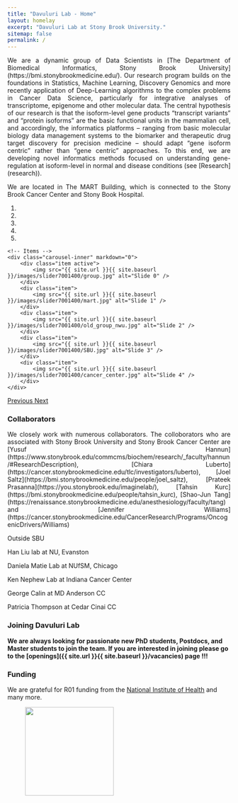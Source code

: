 ```yaml
---
title: "Davuluri Lab - Home"
layout: homelay
excerpt: "Davuluri Lab at Stony Brook University."
sitemap: false
permalink: /
---
```


<div style="text-align: justify">
We are a dynamic group of Data Scientists in [The Department of Biomedical Informatics, Stony Brook University](https://bmi.stonybrookmedicine.edu/). Our research program builds on the foundations in Statistics, Machine Learning, Discovery Genomics and more recently application of Deep-Learning algorithms to the complex problems in Cancer Data Science, particularly for integrative analyses of transcriptome, epigenome and other molecular data. The central hypothesis of our research is that the isoform-level gene products “transcript variants” and “protein isoforms” are the basic functional units in the mammalian cell, and accordingly, the informatics platforms – ranging from basic molecular biology data management systems to the biomarker and therapeutic drug target discovery for precision medicine – should adapt “gene isoform centric” rather than “gene centric” approaches. To this end, we are developing novel informatics methods focused on understanding gene-regulation at isoform-level in normal and disease conditions (see [Research](research)).


 

We are located in The MART Building, which is connected to the Stony Brook Cancer Center and Stony Book Hospital.




</div>

<div markdown="0" id="carousel" class="carousel slide" data-ride="carousel" data-interval="4000" data-pause="hover" >
    <!-- Menu -->
    <ol class="carousel-indicators">
        <li data-target="#carousel" data-slide-to="0" class="active"></li>
        <li data-target="#carousel" data-slide-to="1"></li>
        <li data-target="#carousel" data-slide-to="2"></li>
        <li data-target="#carousel" data-slide-to="3"></li>
        <li data-target="#carousel" data-slide-to="4"></li>
    </ol>

    <!-- Items -->
    <div class="carousel-inner" markdown="0">
        <div class="item active">
            <img src="{{ site.url }}{{ site.baseurl }}/images/slider7001400/group.jpg" alt="Slide 0" />
        </div>
        <div class="item">
            <img src="{{ site.url }}{{ site.baseurl }}/images/slider7001400/mart.jpg" alt="Slide 1" />
        </div>
        <div class="item">
            <img src="{{ site.url }}{{ site.baseurl }}/images/slider7001400/old_group_nwu.jpg" alt="Slide 2" />
        </div>
        <div class="item">
            <img src="{{ site.url }}{{ site.baseurl }}/images/slider7001400/SBU.jpg" alt="Slide 3" />
        </div>
        <div class="item">
            <img src="{{ site.url }}{{ site.baseurl }}/images/slider7001400/cancer_center.jpg" alt="Slide 4" />
        </div>
    </div>
  <a class="left carousel-control" href="#carousel" role="button" data-slide="prev">
    <span class="glyphicon glyphicon-chevron-left" aria-hidden="true"></span>
    <span class="sr-only">Previous</span>
  </a>
  <a class="right carousel-control" href="#carousel" role="button" data-slide="next">
    <span class="glyphicon glyphicon-chevron-right" aria-hidden="true"></span>
    <span class="sr-only">Next</span>
  </a>
</div>







### Collaborators
<!-- We work with closely with numerous collaborators, including the [State Lab](https://www.mstatelab.com/) and [Bender Lab](https://benderlab.ucsf.edu/lab-members) at UCSF, the [Devlin Lab](https://www.psychiatry.pitt.edu/about-us/our-people/faculty/bernie-j-devlin-phd) at UPMC, the [Roeder Lab](http://www.stat.cmu.edu/~roeder/) at Carnegie Mellon, the [Sestan Lab](http://medicine.yale.edu/lab/sestan/index.aspx), and the [Talkowski lab](http://talkowski.mgh.harvard.edu/) at Harvard. -->
<div style="text-align: justify">
We closely work with numerous collaborators. The colloborators who are associated with Stony Brook University and Stony Brook Cancer Center are [Yusuf Hannun](https://www.stonybrook.edu/commcms/biochem/research/_faculty/hannun/#ResearchDescription), [Chiara Luberto](https://cancer.stonybrookmedicine.edu/tlc/investigators/luberto), [Joel Saltz](https://bmi.stonybrookmedicine.edu/people/joel_saltz), [Prateek Prasanna](https://you.stonybrook.edu/imaginelab/), [Tahsin Kurc](https://bmi.stonybrookmedicine.edu/people/tahsin_kurc), [Shao-Jun Tang](https://renaissance.stonybrookmedicine.edu/anesthesiology/faculty/tang) and [Jennifer Williams](https://cancer.stonybrookmedicine.edu/CancerResearch/Programs/OncogenicDrivers/Williams)

 </div>

Outside SBU

Han Liu lab at NU, Evanston

Daniela Matie Lab at NUfSM, Chicago

Ken Nephew Lab at Indiana Cancer Center

George Calin at MD Anderson CC

Patricia Thompson at Cedar Cinai CC

### Joining Davuluri Lab
 **We are always looking for passionate new PhD students, Postdocs, and Master students to join the team. If you are interested in joining please go to the [openings]({{ site.url }}{{ site.baseurl }}/vacancies) page !!!** 


<!-- We are grateful for funding from Leiden University, [NWO](www.nwo.nl) ([Vidi talent scheme](http://www.nwo.nl/en/research-and-results/programmes/Talent+Scheme) and the [Frontiers in Nanoscience program](https://www.universiteitleiden.nl/en/research/research-projects/science/frontiers-of-nanoscience-nanofront)), and from an [ERC starting grant](https://erc.europa.eu/funding/starting-grants).
 -->





### Funding
We are grateful for R01 funding from the [National Institute of Health](https://www.nih.gov/) and many more.

<figure class="third">
<img src="{{ site.url }}{{ site.baseurl }}/images/logopic/NIH.png" style="width: 200px"> 
</figure>


<!-- ### Funding
<figure class="fourth">
  <img src="{{ site.url }}{{ site.baseurl }}/images/logopic/sbu_logo.jpg" style="width: 210px">
  <br>
  <img src="{{ site.url }}{{ site.baseurl }}/images/logopic/sbumed_logo.jpg" style="width: 110px">
  <img src="{{ site.url }}{{ site.baseurl }}/images/logopic/sbu_cc_logo.jpg" style="width: 120px">
</figure> -->
